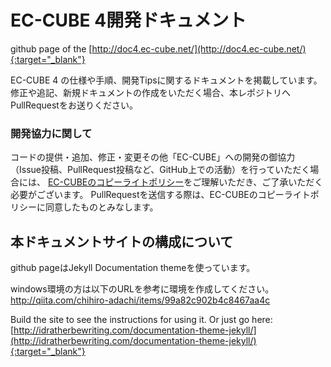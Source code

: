 # EC-CUBE 4開発ドキュメント

github page of the [http://doc4.ec-cube.net/](http://doc4.ec-cube.net/){:target="_blank"}

EC-CUBE 4 の仕様や手順、開発Tipsに関するドキュメントを掲載しています。
修正や追記、新規ドキュメントの作成をいただく場合、本レポジトリへPullRequestをお送りください。


### 開発協力に関して

コードの提供・追加、修正・変更その他「EC-CUBE」への開発の御協力（Issue投稿、PullRequest投稿など、GitHub上での活動）を行っていただく場合には、
[EC-CUBEのコピーライトポリシー](https://github.com/EC-CUBE/ec-cube/wiki/EC-CUBE%E3%81%AE%E3%82%B3%E3%83%94%E3%83%BC%E3%83%A9%E3%82%A4%E3%83%88%E3%83%9D%E3%83%AA%E3%82%B7%E3%83%BC)をご理解いただき、ご了承いただく必要がございます。
PullRequestを送信する際は、EC-CUBEのコピーライトポリシーに同意したものとみなします。

## 本ドキュメントサイトの構成について

github pageはJekyll Documentation themeを使っています。

windows環境の方は以下のURLを参考に環境を作成してください。
<a href="http://qiita.com/chihiro-adachi/items/99a82c902b4c8467aa4c" target="_blank">http://qiita.com/chihiro-adachi/items/99a82c902b4c8467aa4c</a>

Build the site to see the instructions for using it. Or just go here: [http://idratherbewriting.com/documentation-theme-jekyll/](http://idratherbewriting.com/documentation-theme-jekyll/){:target="_blank"}
